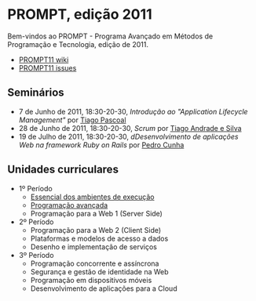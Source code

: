 # PROMPT, edição 2011 #

Bem-vindos ao PROMPT - Programa Avançado em Métodos de Programação e Tecnologia, edição de 2011.

 * [PROMPT11 wiki](https://github.com/CCISEL/PROMPT11/wiki)
 * [PROMPT11 issues](https://github.com/ccisel/PROMPT11/issues)

## Seminários ##

 * 7 de Junho de 2011, 18:30-20-30, _Introdução ao "Application Lifecycle Management"_ por [Tiago Pascoal](http://pt.linkedin.com/in/tiagopascoal)
 * 28 de Junho de 2011, 18:30-20-30, _Scrum_ por [Tiago Andrade e Silva](http://pt.linkedin.com/in/tiagonmas)
 * 19 de Julho de 2011, 18:30-20-30, _dDesenvolvimento de aplicações Web na framework Ruby on Rails_ por [Pedro Cunha](http://www.linkedin.com/in/pedroeduardocunha)

## Unidades curriculares ##
 * 1º Período
   * [Essencial dos ambientes de execução](https://github.com/CCISEL/PROMPT11-01-VMEssentials/)
   * [Programação avançada](https://github.com/CCISEL/PROMPT11-02-AdvancedProgramming/)
   * Programação para a Web 1 (Server Side)
 * 2º Período
   * Programação para a Web 2 (Client Side)
   * Plataformas e modelos de acesso a dados
   * Desenho e implementação de serviços
 * 3º Período
   * Programação concorrente e assíncrona
   * Segurança e gestão de identidade na Web
   * Programação em dispositivos móveis
   * Desenvolvimento de aplicações para a Cloud